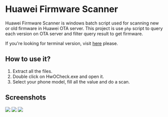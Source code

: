 Huawei Firmware Scanner
=====

Huawei Firmware Scanner is windows batch script used for scanning new or old firmware in Huawei OTA server. This project is use ```php``` script to query each version on OTA server and filter query result to get firmware.

If you're looking for terminal version, visit [here](https://github.com/dfc643/huawei-firmware-scanner/tree/v2) please.

How to use it?
-----

1. Extract all the files.
2. Double click on HwOCheck.exe and open it.
3. Select your phone model, fill all the value and do a scan.

Screenshots
-----

![](http://chuantu.biz/t5/36/1475515121x3340469674.png)
![](http://chuantu.biz/t5/36/1475515103x1822611442.png)
![](http://chuantu.biz/t5/36/1475515176x3340469674.png)